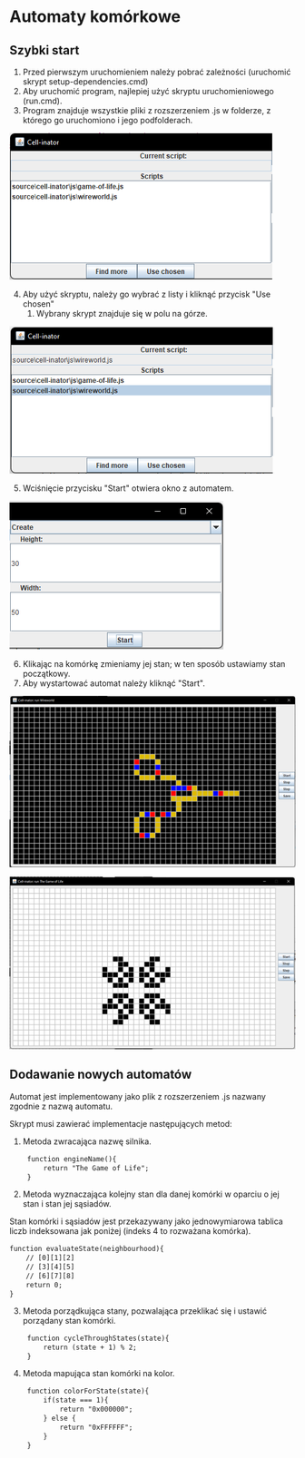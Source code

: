 # Automaty komórkowe

## Szybki start

1. Przed pierwszym uruchomieniem należy pobrać zależności (uruchomić skrypt setup-dependencies.cmd)
2. Aby uruchomić program, najlepiej użyć skryptu uruchomieniowego (run.cmd).
3. Program znajduje wszystkie pliki z rozszerzeniem .js w folderze, z którego go uruchomiono i jego podfolderach.

![Screenshot](lab12/pics/Obraz1.png)

4. Aby użyć skryptu, należy go wybrać z listy i kliknąć przycisk "Use chosen"
    1. Wybrany skrypt znajduje się w polu na górze.

![Screenshot](lab12/pics/Obraz2.png)


5. Wciśnięcie przycisku "Start" otwiera okno z automatem.

![Screenshot](lab12/pics/Obraz3.png)


6. Klikając na komórkę zmieniamy jej stan; w ten sposób ustawiamy stan początkowy.
7. Aby wystartować automat należy kliknąć "Start".

![Screenshot](lab12/pics/Obraz4.png)

![Screenshot](lab12/pics/Obraz5.png)

## Dodawanie nowych automatów

Automat jest implementowany jako plik z rozszerzeniem .js nazwany zgodnie z nazwą automatu.

Skrypt musi zawierać implementacje następujących metod:

1. Metoda zwracająca nazwę silnika.

        function engineName(){
            return "The Game of Life";
        }

2. Metoda wyznaczająca kolejny stan dla danej komórki w oparciu o jej stan i stan jej sąsiadów.

Stan komórki i sąsiadów jest przekazywany jako jednowymiarowa tablica liczb indeksowana jak poniżej (indeks 4 to rozważana komórka).

    function evaluateState(neighbourhood){
        // [0][1][2]
        // [3][4][5]
        // [6][7][8]
        return 0;
    }


3. Metoda porządkująca stany, pozwalająca przeklikać się i ustawić porządany stan komórki.

        function cycleThroughStates(state){
            return (state + 1) % 2;
        }

4. Metoda mapująca stan komórki na kolor.

        function colorForState(state){
            if(state === 1){
                return "0x000000";
            } else {
                return "0xFFFFFF";
            }
        }
